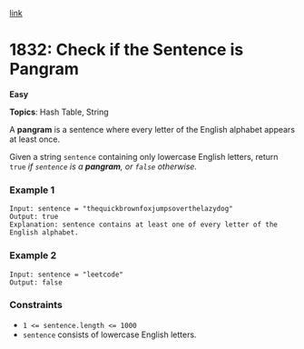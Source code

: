 [link](https://leetcode.com/problems/check-if-the-sentence-is-pangram/)

# 1832: Check if the Sentence is Pangram

**Easy**

**Topics**: Hash Table, String

A **pangram** is a sentence where every letter of the English alphabet appears at least once.

Given a string `sentence` containing only lowercase English letters, return `true` _if `sentence` is a **pangram**, or `false` otherwise._

### Example 1

```
Input: sentence = "thequickbrownfoxjumpsoverthelazydog"
Output: true
Explanation: sentence contains at least one of every letter of the English alphabet.
```

### Example 2

```
Input: sentence = "leetcode"
Output: false
```

### Constraints

- `1 <= sentence.length <= 1000`
- `sentence` consists of lowercase English letters.
